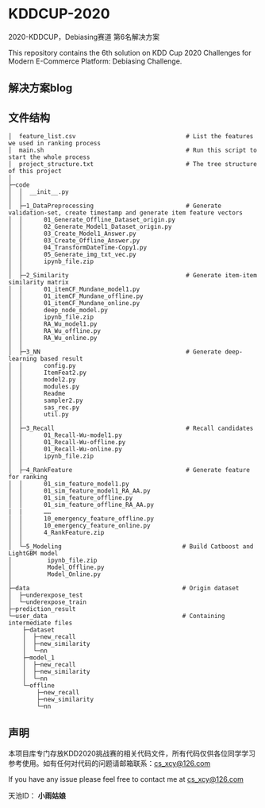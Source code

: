 # KDDCUP-2020
2020-KDDCUP，Debiasing赛道 第6名解决方案

This repository contains the 6th solution on KDD Cup 2020 Challenges for Modern E-Commerce Platform: Debiasing Challenge.

## 解决方案blog

## 文件结构
    │  feature_list.csv                               # List the features we used in ranking process
    │  main.sh                                        # Run this script to start the whole process
    │  project_structure.txt                          # The tree structure of this project
    │  
    ├─code
    │  │  __init__.py
    │  │  
    │  ├─1_DataPreprocessing                          # Generate validation-set, create timestamp and generate item feature vectors
    │  │      01_Generate_Offline_Dataset_origin.py   
    │  │      02_Generate_Model1_Dataset_origin.py
    │  │      03_Create_Model1_Answer.py
    │  │      03_Create_Offline_Answer.py
    │  │      04_TransformDateTime-Copy1.py
    │  │      05_Generate_img_txt_vec.py
    │  │      ipynb_file.zip
    │  │      
    │  ├─2_Similarity                                 # Generate item-item similarity matrix 
    │  │      01_itemCF_Mundane_model1.py
    │  │      01_itemCF_Mundane_offline.py
    │  │      01_itemCF_Mundane_online.py
    │  │      deep_node_model.py
    │  │      ipynb_file.zip
    │  │      RA_Wu_model1.py
    │  │      RA_Wu_offline.py
    │  │      RA_Wu_online.py
    │  │      
    │  ├─3_NN                                         # Generate deep-learning based result
    │  │      config.py
    │  │      ItemFeat2.py
    │  │      model2.py
    │  │      modules.py
    │  │      Readme
    │  │      sampler2.py
    │  │      sas_rec.py
    │  │      util.py
    │  │      
    │  ├─3_Recall                                     # Recall candidates
    │  │      01_Recall-Wu-model1.py
    │  │      01_Recall-Wu-offline.py
    │  │      01_Recall-Wu-online.py
    │  │      ipynb_file.zip
    │  │      
    │  ├─4_RankFeature                                # Generate feature for ranking
    │  │      01_sim_feature_model1.py
    │  │      01_sim_feature_model1_RA_AA.py
    │  │      01_sim_feature_offline.py
    │  │      01_sim_feature_offline_RA_AA.py
    |  |      ……
    │  │      10_emergency_feature_offline.py
    │  │      10_emergency_feature_online.py
    │  │      4_RankFeature.zip
    │  │      
    │  └─5_Modeling                                  # Build Catboost and LightGBM model
    │          ipynb_file.zip
    │          Model_Offline.py
    │          Model_Online.py
    │          
    ├─data                                           # Origin dataset
    │  ├─underexpose_test
    │  └─underexpose_train
    ├─prediction_result
    └─user_data                                      # Containing intermediate files
        ├─dataset
        │  ├─new_recall
        │  ├─new_similarity
        │  └─nn
        ├─model_1
        │  ├─new_recall
        │  ├─new_similarity
        │  └─nn
        └─offline
            ├─new_recall
            ├─new_similarity
            └─nn


## 声明
本项目库专门存放KDD2020挑战赛的相关代码文件，所有代码仅供各位同学学习参考使用。如有任何对代码的问题请邮箱联系：cs_xcy@126.com

If you have any issue please feel free to contact me at cs_xcy@126.com

天池ID： **小雨姑娘**


